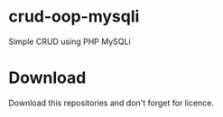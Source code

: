 # crud-oop-mysqli
Simple CRUD  using PHP MySQLi

# Download
Download this repositories and don't forget for licence.
